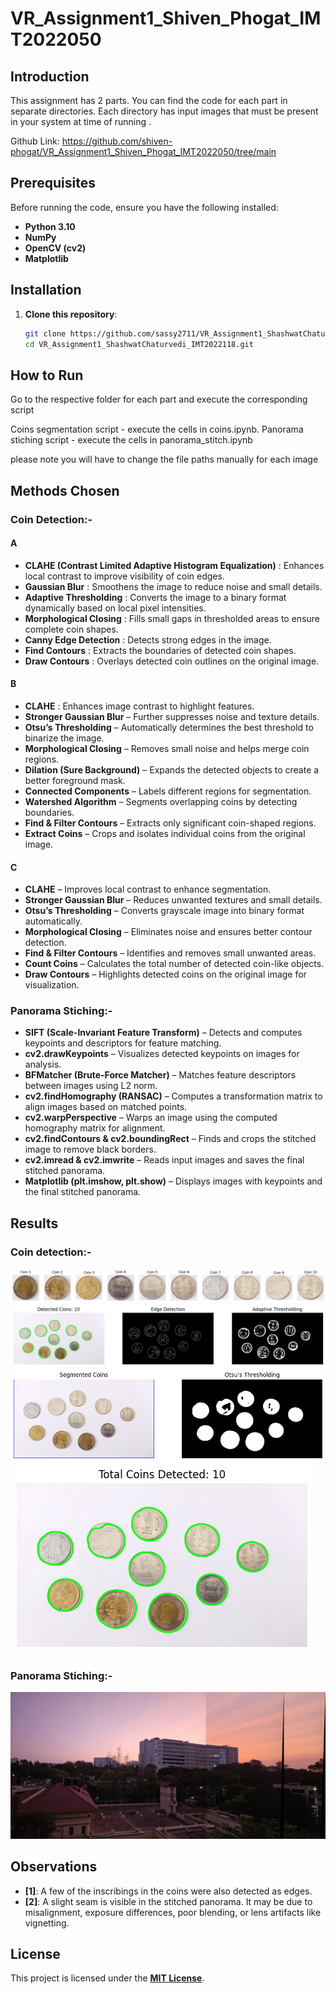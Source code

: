 # VR_Assignment1_Shiven_Phogat_IMT2022050

## Introduction

This assignment has 2 parts. You can find the code for each part in separate directories. Each directory has input images that must be present in your system at time of running .

Github Link:
https://github.com/shiven-phogat/VR_Assignment1_Shiven_Phogat_IMT2022050/tree/main

## Prerequisites

Before running the code, ensure you have the following installed:

- **Python 3.10**
- **NumPy**
- **OpenCV (cv2)**
- **Matplotlib**

## Installation
1. **Clone this repository**:
   ```sh
   git clone https://github.com/sassy2711/VR_Assignment1_ShashwatChaturvedi_IMT2022118.git
   cd VR_Assignment1_ShashwatChaturvedi_IMT2022118.git
   ```
## How to Run
Go to the respective folder for each part and execute the corresponding script 

Coins segmentation script - execute the cells in coins.ipynb.
Panorama stiching script - execute the cells in panorama_stitch.ipynb

please note you will have to change the file paths manually for each image 

## Methods Chosen

### Coin Detection:-

#### A
- **CLAHE (Contrast Limited Adaptive Histogram Equalization)** : Enhances local contrast to improve visibility of coin edges.
- **Gaussian Blur** : Smoothens the image to reduce noise and small details.
- **Adaptive Thresholding** : Converts the image to a binary format dynamically based on local pixel intensities.
- **Morphological Closing** : Fills small gaps in thresholded areas to ensure complete coin shapes.
- **Canny Edge Detection** : Detects strong edges in the image.
- **Find Contours** : Extracts the boundaries of detected coin shapes.
- **Draw Contours** : Overlays detected coin outlines on the original image.

#### B
- **CLAHE** : Enhances image contrast to highlight features.
- **Stronger Gaussian Blur** – Further suppresses noise and texture details.
- **Otsu’s Thresholding** – Automatically determines the best threshold to binarize the image.
- **Morphological Closing** – Removes small noise and helps merge coin regions.
- **Dilation (Sure Background)** – Expands the detected objects to create a better foreground mask.
- **Connected Components** – Labels different regions for segmentation.
- **Watershed Algorithm** – Segments overlapping coins by detecting boundaries.
- **Find & Filter Contours** – Extracts only significant coin-shaped regions.
- **Extract Coins** – Crops and isolates individual coins from the original image.

#### C
- **CLAHE** – Improves local contrast to enhance segmentation.
- **Stronger Gaussian Blur** – Reduces unwanted textures and small details.
- **Otsu’s Thresholding** – Converts grayscale image into binary format automatically.
- **Morphological Closing** – Eliminates noise and ensures better contour detection.
- **Find & Filter Contours** – Identifies and removes small unwanted areas.
- **Count Coins** – Calculates the total number of detected coin-like objects.
- **Draw Contours** – Highlights detected coins on the original image for visualization.

### Panorama Stiching:-
- **SIFT (Scale-Invariant Feature Transform)** – Detects and computes keypoints and descriptors for feature matching.
- **cv2.drawKeypoints** – Visualizes detected keypoints on images for analysis.
- **BFMatcher (Brute-Force Matcher)** – Matches feature descriptors between images using L2 norm.
- **cv2.findHomography (RANSAC)** – Computes a transformation matrix to align images based on matched points.
- **cv2.warpPerspective** – Warps an image using the computed homography matrix for alignment.
- **cv2.findContours & cv2.boundingRect** – Finds and crops the stitched image to remove black borders.
- **cv2.imread & cv2.imwrite** – Reads input images and saves the final stitched panorama.
- **Matplotlib (plt.imshow, plt.show)** – Displays images with keypoints and the final stitched panorama.

## Results

### Coin detection:-
![segmented Coins](Part_1/output_images/coins_b_segmented.png)
![detected_edges](Part_1/output_images/coins_a.png)
![Segmented coins](Part_1/output_images/coins_b.png)
![total_coins](Part_1/output_images/coins_c.png)

### Panorama Stiching:-
![stitched_panorama](Part_2/output_images/panorama.jpg)

## Observations
- **[1]**: A few of the inscribings in the coins were also detected as edges.
- **[2]**: A slight seam is visible in the stitched panorama. It may be due to misalignment, exposure differences, poor blending, or lens artifacts like vignetting.

## License
This project is licensed under the **[MIT License](LICENSE)**.


